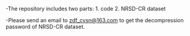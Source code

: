 -The repository includes two parts: 1. code 2. NRSD-CR dataset

-Please send an email to zdf_cvsn@163.com to get the decompression password of NRSD-CR dataset.
